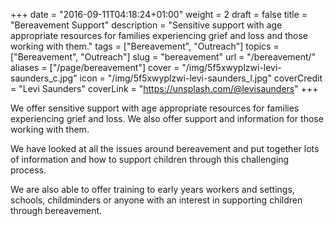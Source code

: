 +++
date = "2016-09-11T04:18:24+01:00"
weight = 2
draft = false
title = "Bereavement Support"
description = "Sensitive support with age appropriate resources for families experiencing grief and loss and those working with them."
tags = ["Bereavement", "Outreach"]
topics = ["Bereavement", "Outreach"]
slug = "bereavement"
url = "/bereavement/"
aliases = ["/page/bereavement"]
cover = "/img/5f5xwyplzwi-levi-saunders_c.jpg"
icon = "/img/5f5xwyplzwi-levi-saunders_l.jpg"
coverCredit = "Levi Saunders"
coverLink = "https://unsplash.com/@levisaunders"
+++

We offer sensitive support with age appropriate resources for families experiencing grief and loss. We also offer support and information for those working with them.

We have looked at all the issues around bereavement and put together lots of information and how to support children through this challenging process.

We are also able to offer training to early years workers and settings, schools, childminders or anyone with an interest in supporting children through bereavement.